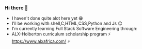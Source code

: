 ### Hi there 👋
- I haven't done quite alot here yet :grin: 
- I'll be working with shell,C,HTML,CSS,Python and Js :relieved:
- I'm currently learning Full Stack Software Engineering through: 
- ALX-Holberton curriculum scholarship program ⚡ https://www.alxafrica.com/ ⚡ 

<!--
**Sylvester254/Sylvester254** is a ✨ _special_ ✨ repository because its `README.md` (this file) appears on your GitHub profile.

Here are some ideas to get you started:

- 🔭 I’m currently working on ...
- 🌱 I’m currently learning ...
- 👯 I’m looking to collaborate on ...
- 🤔 I’m looking for help with ...
- 💬 Ask me about ...
- 📫 How to reach me: ...
- 😄 Pronouns: ...
- ⚡ Fun fact: ...
-->
